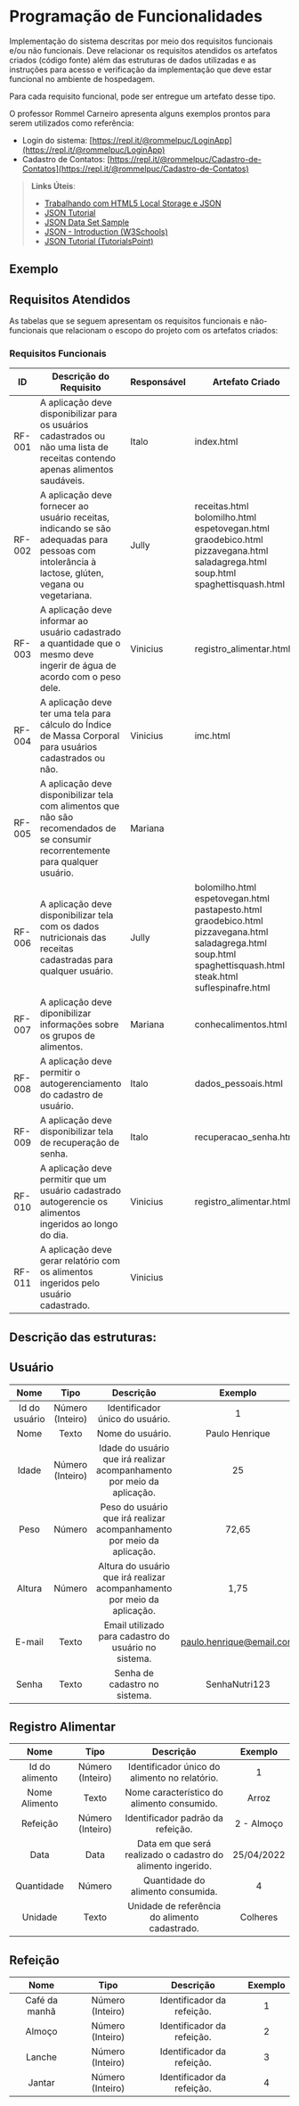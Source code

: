 # Programação de Funcionalidades

Implementação do sistema descritas por meio dos requisitos funcionais e/ou não funcionais. Deve relacionar os requisitos atendidos os artefatos criados (código fonte) além das estruturas de dados utilizadas e as instruções para acesso e verificação da implementação que deve estar funcional no ambiente de hospedagem.

Para cada requisito funcional, pode ser entregue um artefato desse tipo.

O professor Rommel Carneiro apresenta alguns exemplos prontos para serem utilizados como referência:
- Login do sistema: [https://repl.it/@rommelpuc/LoginApp](https://repl.it/@rommelpuc/LoginApp) 
- Cadastro de Contatos: [https://repl.it/@rommelpuc/Cadastro-de-Contatos](https://repl.it/@rommelpuc/Cadastro-de-Contatos)


> **Links Úteis**:
>
> - [Trabalhando com HTML5 Local Storage e JSON](https://www.devmedia.com.br/trabalhando-com-html5-local-storage-e-json/29045)
> - [JSON Tutorial](https://www.w3resource.com/JSON)
> - [JSON Data Set Sample](https://opensource.adobe.com/Spry/samples/data_region/JSONDataSetSample.html)
> - [JSON - Introduction (W3Schools)](https://www.w3schools.com/js/js_json_intro.asp)
> - [JSON Tutorial (TutorialsPoint)](https://www.tutorialspoint.com/json/index.htm)

## Exemplo

## Requisitos Atendidos

As tabelas que se seguem apresentam os requisitos funcionais e não-funcionais que relacionam o escopo do projeto com os artefatos criados:

### Requisitos Funcionais

|ID    | Descrição do Requisito | Responsável | Artefato Criado |
|------|------------------------|------------|-----------------|
|RF-001| A aplicação deve disponibilizar para os usuários cadastrados ou não uma lista de receitas contendo apenas alimentos saudáveis. | Italo | index.html |
|RF-002| A aplicação deve fornecer ao usuário receitas, indicando se são adequadas para pessoas com intolerância à lactose, glúten, vegana ou vegetariana. | Jully | receitas.html  bolomilho.html espetovegan.html graodebico.html pizzavegana.html saladagrega.html soup.html spaghettisquash.html|
|RF-003| A aplicação deve informar ao usuário cadastrado a quantidade que o mesmo deve ingerir de água de acordo com o peso dele. | Vinicius | registro_alimentar.html |
|RF-004| A aplicação deve ter uma tela para cálculo do Índice de Massa Corporal para usuários cadastrados ou não. | Vinicius | imc.html |
|RF-005| A aplicação deve disponibilizar tela com alimentos que não são recomendados de se consumir recorrentemente para qualquer usuário. | Mariana |  |
|RF-006| A aplicação deve disponibilizar tela com os dados nutricionais das receitas cadastradas para qualquer usuário. | Jully |bolomilho.html espetovegan.html pastapesto.html graodebico.html pizzavegana.html saladagrega.html soup.html spaghettisquash.html steak.html  suflespinafre.html|
|RF-007| A aplicação deve diponibilizar informações sobre os grupos de alimentos. | Mariana | conhecalimentos.html |
|RF-008| A aplicação deve permitir o autogerenciamento do cadastro de usuário. | Italo | dados_pessoais.html |
|RF-009| A aplicação deve disponibilizar tela de recuperação de senha.  | Italo |recuperacao_senha.html |
|RF-010| A aplicação deve permitir que um usuário cadastrado autogerencie os alimentos ingeridos ao longo do dia.  | Vinicius | registro_alimentar.html |
|RF-011| A aplicação deve gerar relatório com os alimentos ingeridos pelo usuário cadastrado.  | Vinicius | |

## Descrição das estruturas:


## Usuário
|  **Nome**      | **Tipo**          | **Descrição**                             | **Exemplo**                                    |
|:--------------:|:-------------------:|:-------------------------------------------:|:------------------------------------------------:|
|Id do usuário|Número (Inteiro)|Identificador único do usuário.| 1|
|Nome|Texto|Nome do usuário.|Paulo Henrique|
|Idade|Número (Inteiro)|Idade do usuário que irá realizar acompanhamento por meio da aplicação.|25|
|Peso|Número|Peso do usuário que irá realizar acompanhamento por meio da aplicação.|72,65|
|Altura|Número|Altura do usuário que irá realizar acompanhamento por meio da aplicação.|1,75|
|E-mail|Texto|Email utilizado para cadastro do usuário no sistema.|paulo.henrique@email.com|
|Senha|Texto|Senha de cadastro no sistema.|SenhaNutri123|


## Registro Alimentar
|  **Nome**      | **Tipo**          | **Descrição**                             | **Exemplo**                                    |
|:--------------:|:-------------------:|:-------------------------------------------:|:------------------------------------------------:|
|Id do alimento|Número (Inteiro)|Identificador único do alimento no relatório.|1|
|Nome Alimento|Texto|Nome característico do alimento consumido.|Arroz|
|Refeição|Número (Inteiro)|Identificador padrão da refeição.|2 - Almoço|
|Data|Data|Data em que será realizado o cadastro do alimento ingerido.|25/04/2022|
|Quantidade|Número|Quantidade do alimento consumida.|4         
|Unidade|Texto|Unidade de referência do alimento cadastrado.|Colheres        

## Refeição
|  **Nome**      | **Tipo**          | **Descrição**                             | **Exemplo**                                    |
|:--------------:|:-------------------:|:-------------------------------------------:|:------------------------------------------------:|
|Café da manhã|Número (Inteiro)|Identificador da refeição.| 1|
|Almoço|Número (Inteiro)|Identificador da refeição.|2|
|Lanche|Número (Inteiro)|Identificador da refeição.|3|
|Jantar|Número (Inteiro)|Identificador da refeição.|4|
